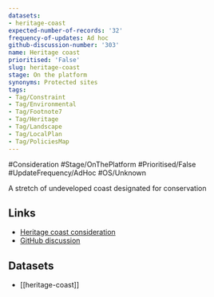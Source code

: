 ```yaml
---
datasets:
- heritage-coast
expected-number-of-records: '32'
frequency-of-updates: Ad hoc
github-discussion-number: '303'
name: Heritage coast
prioritised: 'False'
slug: heritage-coast
stage: On the platform
synonyms: Protected sites
tags:
- Tag/Constraint
- Tag/Environmental
- Tag/Footnote7
- Tag/Heritage
- Tag/Landscape
- Tag/LocalPlan
- Tag/PoliciesMap
---
```


#Consideration #Stage/OnThePlatform #Prioritised/False #UpdateFrequency/AdHoc #OS/Unknown

A stretch of undeveloped coast designated for conservation

## Links

* [Heritage coast consideration](https://design.planning.data.gov.uk/planning-consideration/heritage-coast)
* [GitHub discussion](https://github.com/digital-land/data-standards-backlog/discussions/303)

## Datasets

* [[heritage-coast]]